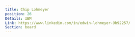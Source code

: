 ```yaml
---
title: Chip Lohmeyer
position: 26
Details: IBM
Link: https://www.linkedin.com/in/edwin-lohmeyer-9b92257/
Section: board
---
```


